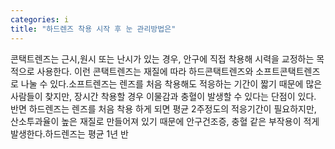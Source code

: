 ```yaml
---
categories: i
title: "하드렌즈 착용 시작 후 눈 관리방법은"
---
```

콘택트렌즈는 근시,원시 또는 난시가 있는 경우, 안구에 직접 착용해 시력을 교정하는 목적으로 사용한다. 이런 콘택트렌즈는 재질에 따라 하드콘택트렌즈와 소프트콘택트렌즈로 나눌 수 있다.소프트렌즈는 렌즈를 처음 착용해도 적응하는 기간이 짧기 때문에 많은 사람들이 찾지만, 장시간 착용할 경우 이물감과 충혈이 발생할 수 있다는 단점이 있다. 반면 하드렌즈는 렌즈를 처음 착용 하게 되면 평균 2주정도의 적응기간이 필요하지만, 산소투과율이 높은 재질로 만들어져 있기 때문에 안구건조증, 충혈 같은 부작용이 적게 발생한다.하드렌즈는 평균 1년 반